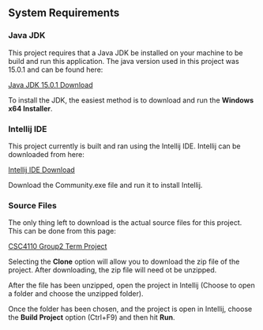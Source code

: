 ## System Requirements ##

### Java JDK ###
This project requires that a Java JDK be installed on your machine to be build and run this application.
The java version used in this project was 15.0.1 and can be found here: 

[Java JDK 15.0.1 Download](https://www.oracle.com/java/technologies/javase/jdk15-archive-downloads.html)

To install the JDK, the easiest method is to download and run the **Windows x64 Installer**.

### Intellij IDE ###
This project currently is built and ran using the Intellij IDE. Intellij can be downloaded from here:

[Intellij IDE Download](https://www.jetbrains.com/idea/download/#section=windows)

Download the Community.exe file and run it to install Intellij.

### Source Files ###
The only thing left to download is the actual source files for this project. This can be done from this page:

[CSC4110 Group2 Term Project](https://git.wayne.edu/gt2533/group2)

Selecting the **Clone** option will allow you to download the zip file of the project. After downloading, the zip file
will need ot be unzipped.

After the file has been unzipped, open the project in Intellij (Choose to open a folder and choose the unzipped folder).

Once the folder has been chosen, and the project is open in Intellij, choose the **Build Project** option (Ctrl+F9)
and then hit **Run**.